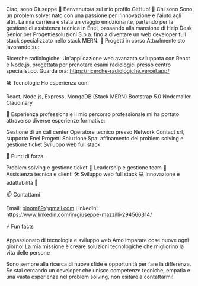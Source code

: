 Ciao, sono Giuseppe 👋
Benvenuto/a sul mio profilo GitHub!
🚀 Chi sono
Sono un problem solver nato con una passione per l'innovazione e l'aiuto agli altri. La mia carriera è stata un viaggio emozionante, partendo per la gestione di assistenza tecnica in Enel, passando alla mansione di Help Desk Senior per Progettiesoluzioni S.p.a. fino a diventare un web developer full stack specializzato nello stack MERN.
🔭 Progetti in corso
Attualmente sto lavorando su:

Ricerche radiologiche: Un'applicazione web avanzata sviluppata con React e Node.js, progettata per prenotare esami radiologici presso centro specialistico.
Guarda ora: https://ricerche-radiologiche.vercel.app/

🛠️ Tecnologie
Ho esperienza con:

React, Node.js, Express, MongoDB (Stack MERN)
Bootstrap 5.0
Nodemailer
Claudinary


💼 Esperienza professionale
Il mio percorso professionale mi ha portato attraverso diverse esperienze formative:

Gestione di un call center
Operatore tecnico presso Network Contact srl, supporto Enel
Progetti Soluzione Spa: affinamento del problem solving e gestione ticket
Sviluppo web full stack

🌟 Punti di forza

Problem solving e gestione ticket 🧩
Leadership e gestione team 👥
Assistenza tecnica e clienti 🛠️
Sviluppo web full stack 💻
Innovazione e adattabilità 🔄

📫 Contattami

Email: pinom89@gmail.com
LinkedIn: https://www.linkedin.com/in/giuseppe-mazzilli-294566314/

⚡ Fun facts

Appassionato di tecnologia e sviluppo web
Amo imparare cose nuove ogni giorno!
La mia missione è creare soluzioni tecnologiche che migliorino la vita delle persone


Sono sempre alla ricerca di nuove sfide e opportunità per fare la differenza. Se stai cercando un developer che unisce competenze tecniche, empatia e una vasta esperienza nel problem solving, non esitare a contattarmi!
